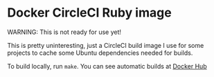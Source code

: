 # Docker CircleCI Ruby image

WARNING: This is not ready for use yet!

This is pretty uninteresting, just a CircleCI build image I use for some projects to cache some Ubuntu dependencies needed for builds.

To build locally, run `make`.  You can see automatic builds at
[Docker Hub](https://hub.docker.com/repository/docker/apiology/whatever)

